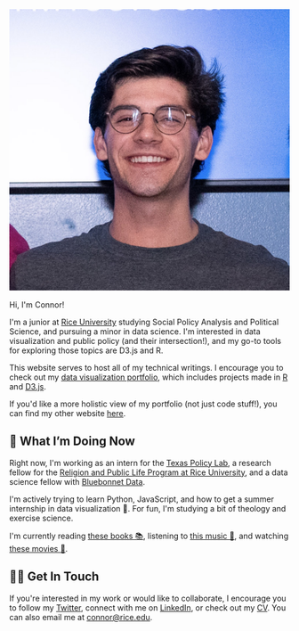---
---

<img id="portrait" src="me/me.jpg" alt="Headshot of Connor Rothschild">

Hi, I'm Connor!

I'm a junior at [Rice University](https://www.rice.edu) studying Social Policy Analysis and Political Science, and pursuing a minor in data science. I'm interested in data visualization and public policy (and their intersection!), and my go-to tools for exploring those topics are D3.js and R.

This website serves to host all of my technical writings. I encourage you to check out my [data visualization portfolio](https://connorrothschild.github.io/visualizations), which includes projects made in [R](https://connorrothschild.github.io/r) and [D3.js](https://connorrothschild.github.io/d3js).

If you'd like a more holistic view of my portfolio (not just code stuff!), you can find my other website [here](https://www.connorrothschild.com).

## 📍 What I’m Doing Now

Right now, I'm working as an intern for the [Texas Policy Lab](https://www.texaspolicylab.org/profile/connor-rothschild/), a research fellow for the [Religion and Public Life Program at Rice University](https://rplp.rice.edu/staff-and-fellows), and a data science fellow with [Bluebonnet Data](https://www.bluebonnetdata.com).

I'm actively trying to learn Python, JavaScript, and how to get a summer internship in data visualization 🙂. For fun, I'm studying a bit of theology and exercise science.

I'm currently reading [these books 📚](https://www.goodreads.com/review/list/91140862?shelf=currently-reading), listening to [this music 🎵](https://open.spotify.com/user/12127359561), and watching [these movies 🍿](https://letterboxd.com/connorroth/).

## 👋🏻 Get In Touch

If you're interested in my work or would like to collaborate, I encourage you to follow my [Twitter](https://twitter.com/CL_Rothschild), connect with me on [LinkedIn](https://www.linkedin.com/in/connor-rothschild/), or check out my [CV](https://connorrothschild.github.io/markdown-cv/). You can also email me at [connor@rice.edu](mailto:connor@rice.edu).
